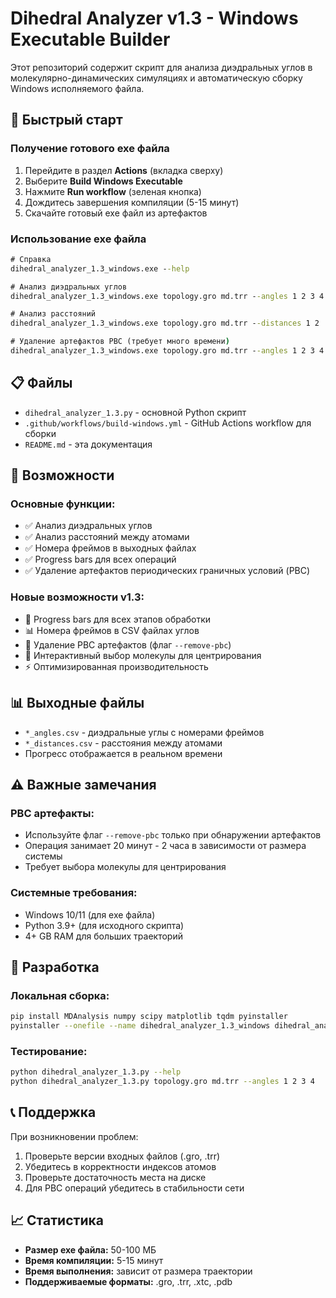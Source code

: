 # Dihedral Analyzer v1.3 - Windows Executable Builder

Этот репозиторий содержит скрипт для анализа диэдральных углов в молекулярно-динамических симуляциях и автоматическую сборку Windows исполняемого файла.

## 🚀 Быстрый старт

### Получение готового exe файла

1. Перейдите в раздел **Actions** (вкладка сверху)
2. Выберите **Build Windows Executable** 
3. Нажмите **Run workflow** (зеленая кнопка)
4. Дождитесь завершения компиляции (5-15 минут)
5. Скачайте готовый exe файл из артефактов

### Использование exe файла

```cmd
# Справка
dihedral_analyzer_1.3_windows.exe --help

# Анализ диэдральных углов
dihedral_analyzer_1.3_windows.exe topology.gro md.trr --angles 1 2 3 4

# Анализ расстояний
dihedral_analyzer_1.3_windows.exe topology.gro md.trr --distances 1 2

# Удаление артефактов PBC (требует много времени)
dihedral_analyzer_1.3_windows.exe topology.gro md.trr --angles 1 2 3 4 --remove-pbc
```

## 📋 Файлы

- `dihedral_analyzer_1.3.py` - основной Python скрипт
- `.github/workflows/build-windows.yml` - GitHub Actions workflow для сборки
- `README.md` - эта документация

## 🎯 Возможности

### Основные функции:
- ✅ Анализ диэдральных углов
- ✅ Анализ расстояний между атомами
- ✅ Номера фреймов в выходных файлах
- ✅ Progress bars для всех операций
- ✅ Удаление артефактов периодических граничных условий (PBC)

### Новые возможности v1.3:
- 🔄 Progress bars для всех этапов обработки
- 📊 Номера фреймов в CSV файлах углов
- 🧹 Удаление PBC артефактов (флаг `--remove-pbc`)
- 🎯 Интерактивный выбор молекулы для центрирования
- ⚡ Оптимизированная производительность

## 📊 Выходные файлы

- `*_angles.csv` - диэдральные углы с номерами фреймов
- `*_distances.csv` - расстояния между атомами
- Прогресс отображается в реальном времени

## ⚠️ Важные замечания

### PBC артефакты:
- Используйте флаг `--remove-pbc` только при обнаружении артефактов
- Операция занимает 20 минут - 2 часа в зависимости от размера системы
- Требует выбора молекулы для центрирования

### Системные требования:
- Windows 10/11 (для exe файла)
- Python 3.9+ (для исходного скрипта)
- 4+ GB RAM для больших траекторий

## 🔧 Разработка

### Локальная сборка:
```bash
pip install MDAnalysis numpy scipy matplotlib tqdm pyinstaller
pyinstaller --onefile --name dihedral_analyzer_1.3_windows dihedral_analyzer_1.3.py
```

### Тестирование:
```bash
python dihedral_analyzer_1.3.py --help
python dihedral_analyzer_1.3.py topology.gro md.trr --angles 1 2 3 4
```

## 📞 Поддержка

При возникновении проблем:
1. Проверьте версии входных файлов (.gro, .trr)
2. Убедитесь в корректности индексов атомов
3. Проверьте достаточность места на диске
4. Для PBC операций убедитесь в стабильности сети

## 📈 Статистика

- **Размер exe файла:** 50-100 МБ
- **Время компиляции:** 5-15 минут
- **Время выполнения:** зависит от размера траектории
- **Поддерживаемые форматы:** .gro, .trr, .xtc, .pdb 